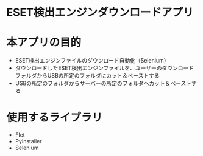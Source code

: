 # ESET検出エンジンダウンロードアプリ

# 本アプリの目的
- ESET検出エンジンファイルのダウンロード自動化（Selenium）
- ダウンロードしたESET検出エンジンファイルを、ユーザーのダウンロードフォルダからUSBの所定のフォルダにカット＆ペーストする
- USBの所定のフォルダからサーバーの所定のフォルダへカット＆ペーストする

# 使用するライブラリ
- Flet
- PyInstaller
- Selenium
